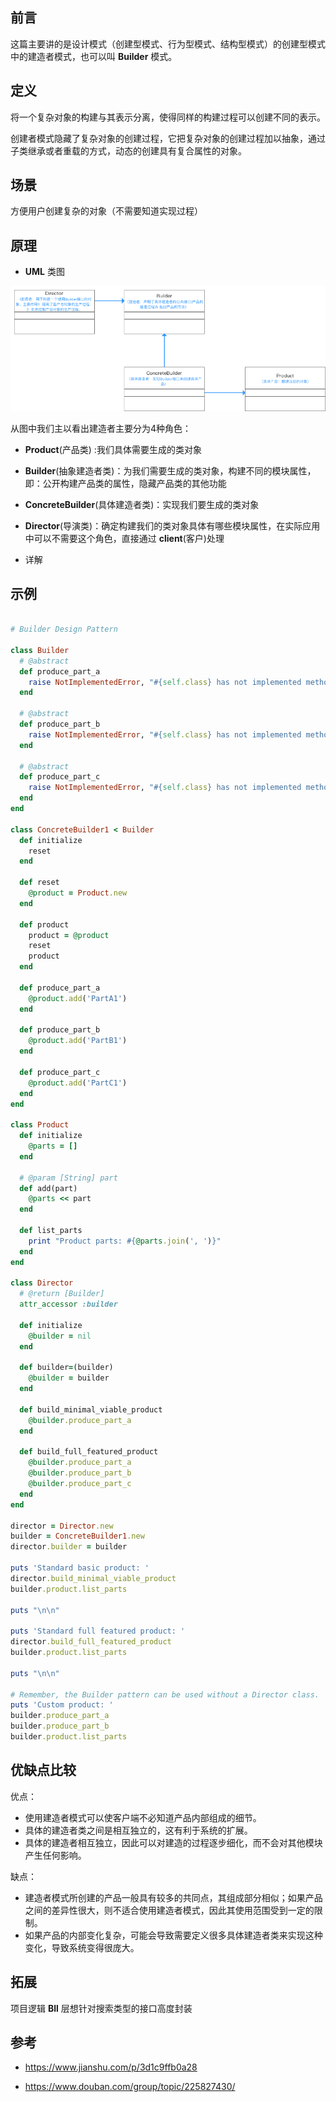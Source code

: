 ## 前言

这篇主要讲的是设计模式（创建型模式、行为型模式、结构型模式）的创建型模式中的建造者模式，也可以叫 **Builder** 模式。

## 定义

将一个复杂对象的构建与其表示分离，使得同样的构建过程可以创建不同的表示。

创建者模式隐藏了复杂对象的创建过程，它把复杂对象的创建过程加以抽象，通过子类继承或者重载的方式，动态的创建具有复合属性的对象。

## 场景

方便用户创建复杂的对象（不需要知道实现过程）

## 原理

- **UML** 类图

![builder-img1](./builder-img.png)

从图中我们主以看出建造者主要分为4种角色：

- **Product**(产品类) :我们具体需要生成的类对象
- **Builder**(抽象建造者类)：为我们需要生成的类对象，构建不同的模块属性，即：公开构建产品类的属性，隐藏产品类的其他功能
- **ConcreteBuilder**(具体建造者类)：实现我们要生成的类对象
- **Director**(导演类)：确定构建我们的类对象具体有哪些模块属性，在实际应用中可以不需要这个角色，直接通过 **client**(客户)处理

- 详解

## 示例

``` ruby

# Builder Design Pattern

class Builder
  # @abstract
  def produce_part_a
    raise NotImplementedError, "#{self.class} has not implemented method '#{__method__}'"
  end

  # @abstract
  def produce_part_b
    raise NotImplementedError, "#{self.class} has not implemented method '#{__method__}'"
  end

  # @abstract
  def produce_part_c
    raise NotImplementedError, "#{self.class} has not implemented method '#{__method__}'"
  end
end

class ConcreteBuilder1 < Builder
  def initialize
    reset
  end

  def reset
    @product = Product.new
  end

  def product
    product = @product
    reset
    product
  end

  def produce_part_a
    @product.add('PartA1')
  end

  def produce_part_b
    @product.add('PartB1')
  end

  def produce_part_c
    @product.add('PartC1')
  end
end

class Product
  def initialize
    @parts = []
  end

  # @param [String] part
  def add(part)
    @parts << part
  end

  def list_parts
    print "Product parts: #{@parts.join(', ')}"
  end
end

class Director
  # @return [Builder]
  attr_accessor :builder

  def initialize
    @builder = nil
  end

  def builder=(builder)
    @builder = builder
  end

  def build_minimal_viable_product
    @builder.produce_part_a
  end

  def build_full_featured_product
    @builder.produce_part_a
    @builder.produce_part_b
    @builder.produce_part_c
  end
end

director = Director.new
builder = ConcreteBuilder1.new
director.builder = builder

puts 'Standard basic product: '
director.build_minimal_viable_product
builder.product.list_parts

puts "\n\n"

puts 'Standard full featured product: '
director.build_full_featured_product
builder.product.list_parts

puts "\n\n"

# Remember, the Builder pattern can be used without a Director class.
puts 'Custom product: '
builder.produce_part_a
builder.produce_part_b
builder.product.list_parts

```

## 优缺点比较

优点：

- 使用建造者模式可以使客户端不必知道产品内部组成的细节。
- 具体的建造者类之间是相互独立的，这有利于系统的扩展。
- 具体的建造者相互独立，因此可以对建造的过程逐步细化，而不会对其他模块产生任何影响。

缺点：

- 建造者模式所创建的产品一般具有较多的共同点，其组成部分相似；如果产品之间的差异性很大，则不适合使用建造者模式，因此其使用范围受到一定的限制。
- 如果产品的内部变化复杂，可能会导致需要定义很多具体建造者类来实现这种变化，导致系统变得很庞大。

## 拓展

项目逻辑 **Bll** 层想针对搜索类型的接口高度封装

## 参考

- https://www.jianshu.com/p/3d1c9ffb0a28

- https://www.douban.com/group/topic/225827430/
